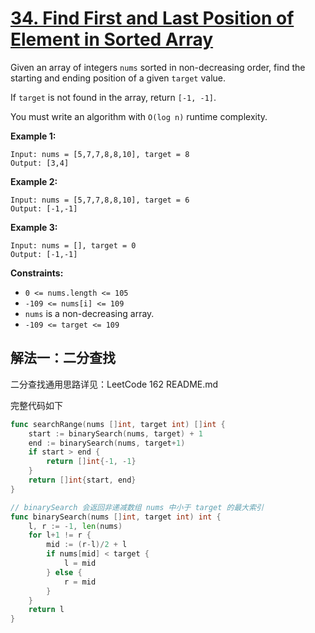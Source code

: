 # [34. Find First and Last Position of Element in Sorted Array](https://leetcode.cn/problems/find-first-and-last-position-of-element-in-sorted-array)

Given an array of integers `nums` sorted in non-decreasing order, find the starting and ending position of a given `target` value.

If `target` is not found in the array, return `[-1, -1]`.

You must write an algorithm with `O(log n)` runtime complexity.

 

**Example 1:**

```
Input: nums = [5,7,7,8,8,10], target = 8
Output: [3,4]
```

**Example 2:**

```
Input: nums = [5,7,7,8,8,10], target = 6
Output: [-1,-1]
```

**Example 3:**

```
Input: nums = [], target = 0
Output: [-1,-1]
```

 

**Constraints:**

- `0 <= nums.length <= 105`
- `-109 <= nums[i] <= 109`
- `nums` is a non-decreasing array.
- `-109 <= target <= 109`



## 解法一：二分查找

二分查找通用思路详见：LeetCode 162 README.md

完整代码如下

```go
func searchRange(nums []int, target int) []int {
	start := binarySearch(nums, target) + 1
	end := binarySearch(nums, target+1)
	if start > end {
		return []int{-1, -1}
	}
	return []int{start, end}
}

// binarySearch 会返回非递减数组 nums 中小于 target 的最大索引
func binarySearch(nums []int, target int) int {
	l, r := -1, len(nums)
	for l+1 != r {
		mid := (r-l)/2 + l
		if nums[mid] < target {
			l = mid
		} else {
			r = mid
		}
	}
	return l
}
```


